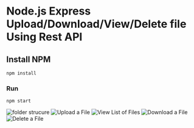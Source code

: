 # Node.js Express Upload/Download/View/Delete file Using Rest API

## Install NPM
```
npm install
```

### Run
```
npm start
```
![folder strucure](https://user-images.githubusercontent.com/71955262/187405838-e16fd1af-b787-463b-bf92-9fc49bfbad3c.png)
![Upload a File](https://user-images.githubusercontent.com/71955262/187405905-3b9a58c4-acef-420c-bd2e-b7a7d50a23d3.png)
![View List of Files](https://user-images.githubusercontent.com/71955262/187405945-a6eef56e-fae1-4a7e-9ec3-49b6f2b4dcea.png)
![Download a File](https://user-images.githubusercontent.com/71955262/187405985-efa95a4a-5683-4d40-b05c-390a10b5f5a2.png)
![Delete a File](https://user-images.githubusercontent.com/71955262/187406008-e39be0a9-3537-462e-a3c0-310f3702af63.png)
